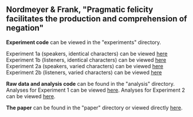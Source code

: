 ## Nordmeyer & Frank, "Pragmatic felicity facilitates the production and comprehension of negation"


**Experiment code** can be viewed in the "experiments" directory.  


Experiment 1a (speakers, identical characters) can be viewed 
[here](http://anordmey.github.io/negatron/experiments/experiment1/speakers/negatron.html)
Experiment 1b (listeners, identical characters) can be viewed 
[here](http://anordmey.github.io/negatron/experiments/experiment1/listeners/negatron.html)
Experiment 2a (speakers, varied characters) can be viewed 
[here](http://anordmey.github.io/negatron/experiments/experiment2/speakers/negatron.html)
Experiment 2b (listeners, varied characters) can be viewed 
[here](http://anordmey.github.io/negatron/experiments/experiment2/listeners/negatron.html)

**Raw data and analysis code** can be found in the "analysis" directory.  
Analyses for Experiment 1 can be viewed [here](http://anordmey.github.io/negatron/analyses/experiment1/negatron-analyses-v1.html).
Analyses for Experiment 2 can be viewed [here](http://anordmey.github.io/negatron/analyses/experment2/negatron-analyses-v2.html).

**The paper** can be found in the "paper" directory or viewed directly [here](http://anordmey.github.io/negatron/negatron.pdf).  